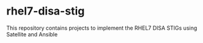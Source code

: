# rhel7-disa-stig
This repository contains projects to implement the RHEL7 DISA STIGs using Satellite and Ansible
